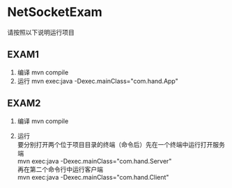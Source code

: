 # NetSocketExam
请按照以下说明运行项目

## EXAM1
1. 编译 mvn compile
2. 运行 mvn exec:java -Dexec.mainClass="com.hand.App"

## EXAM2
1. 编译 mvn compile

2. 运行 <br>
要分别打开两个位于项目目录的终端（命令后）先在一个终端中运行打开服务端<br>
mvn exec:java -Dexec.mainClass="com.hand.Server" <br>
再在第二个命令行中运行客户端<br>
mvn exec:java -Dexec.mainClass="com.hand.Client"